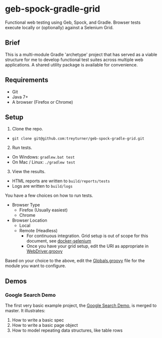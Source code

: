 # geb-spock-gradle-grid

Functional web testing using Geb, Spock, and Gradle. Browser tests execute locally or (optionally) against a Selenium Grid.

## Brief
This is a multi-module Gradle 'archetype' project that has served as a viable structure for me to develop functional test suites across multiple web applications. A shared utility package is available for convenience.

## Requirements
- Git
- Java 7+
- A browser (Firefox or Chrome)

## Setup
1. Clone the repo.
  - `git clone git@github.com:treyturner/geb-spock-gradle-grid.git`
2. Run tests.
  - On Windows: `gradlew.bat test`
  - On Mac / Linux: `./gradlew test`
3. View the results.
  - HTML reports are written to `build/reports/tests`
  - Logs are written to `build/logs`

You have a few choices on how to run tests.
- Browser Type
  - Firefox (Usually easiest)
  - Chrome
- Browser Location
  - Local
  - Remote (Headless)
    - For continuous integration. Grid setup is out of scope for this document, see [docker-selenium]
    - Once you have your grid setup, edit the URI as appropriate in [WebDriver.groovy]

Based on your choice to the above, edit the [Globals.groovy] file for the module you want to configure.

## Demos

### Google Search Demo
The first very basic example project, the [Google Search Demo], is merged to master. It illustrates:

  1. How to write a basic spec
  2. How to write a basic page object
  3. How to model repeating data structures, like table rows

[docker-selenium]: https://github.com/SeleniumHQ/docker-selenium
[Google Search Demo]: google-search
[Globals.groovy]: google-search/src/main/groovy/info/treyturner/qa/demo/google_search/Globals.groovy
[WebDriver.groovy]: util/src/main/groovy/info/treyturner/qa/demo/util/WebDriver.groovy
